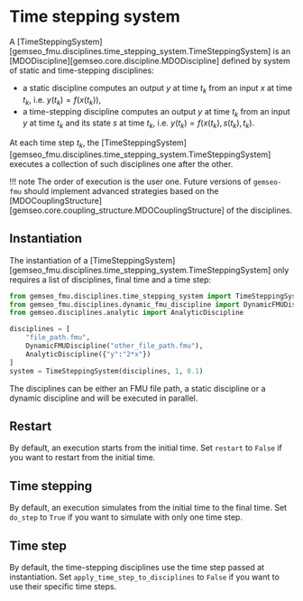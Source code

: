 <!--
 Copyright 2021 IRT Saint Exupéry, https://www.irt-saintexupery.com

 This work is licensed under the Creative Commons Attribution-ShareAlike 4.0
 International License. To view a copy of this license, visit
 http://creativecommons.org/licenses/by-sa/4.0/ or send a letter to Creative
 Commons, PO Box 1866, Mountain View, CA 94042, USA.
-->

# Time stepping system

A
[TimeSteppingSystem][gemseo_fmu.disciplines.time_stepping_system.TimeSteppingSystem]
is an
[MDODiscipline][gemseo.core.discipline.MDODiscipline]
defined by system of static and time-stepping disciplines:

- a static discipline computes an output $y$ at time $t_k$
  from an input $x$ at time $t_k$, i.e. $y(t_k)=f(x(t_k))$,
- a time-stepping discipline computes an output $y$ at time $t_k$
  from an input $y$ at time $t_k$ and its state $s$ at time $t_k$,
  i.e. $y(t_k)=f(x(t_k),s(t_k),t_k)$.

At each time step $t_k$,
the
[TimeSteppingSystem][gemseo_fmu.disciplines.time_stepping_system.TimeSteppingSystem]
executes a collection of such disciplines one after the other.

!!! note
    The order of execution is the user one.
    Future versions of `gemseo-fmu` should implement advanced strategies
    based on the
    [MDOCouplingStructure][gemseo.core.coupling_structure.MDOCouplingStructure]
    of the disciplines.

## Instantiation

The instantiation of a
[TimeSteppingSystem][gemseo_fmu.disciplines.time_stepping_system.TimeSteppingSystem]
only requires a list of disciplines, final time and a time step:

```python
from gemseo_fmu.disciplines.time_stepping_system import TimeSteppingSystem
from gemseo_fmu.disciplines.dynamic_fmu_discipline import DynamicFMUDiscipline
from gemseo.disciplines.analytic import AnalyticDiscipline

disciplines = [
    "file_path.fmu",
    DynamicFMUDiscipline("other_file_path.fmu"),
    AnalyticDiscipline({"y":"2*x"})
]
system = TimeSteppingSystem(disciplines, 1, 0.1)
```

The disciplines can be either an FMU file path,
a static discipline or a dynamic discipline
and will be executed in parallel.

## Restart

By default,
an execution starts from the initial time.
Set `restart` to `False` if you want to restart from the initial time.

## Time stepping

By default,
an execution simulates from the initial time to the final time.
Set `do_step` to `True` if you want to simulate with only one time step.

## Time step

By default,
the time-stepping disciplines use the time step passed at instantiation.
Set `apply_time_step_to_disciplines` to `False`  if you want to use their specific time steps.

